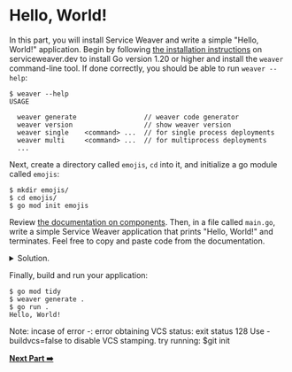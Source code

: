 # Hello, World!

In this part, you will install Service Weaver and write a simple "Hello, World!"
application. Begin by following [the installation instructions][installation] on
serviceweaver.dev to install Go version 1.20 or higher and install the `weaver`
command-line tool. If done correctly, you should be able to run `weaver --help`:

```
$ weaver --help
USAGE

  weaver generate                 // weaver code generator
  weaver version                  // show weaver version
  weaver single    <command> ...  // for single process deployments
  weaver multi     <command> ...  // for multiprocess deployments
  ...
```

Next, create a directory called `emojis`, `cd` into it, and initialize a go
module called `emojis`:

```
$ mkdir emojis/
$ cd emojis/
$ go mod init emojis
```

Review [the documentation on components][components]. Then, in a file called
`main.go`, write a simple Service Weaver application that prints "Hello, World!"
and terminates. Feel free to copy and paste code from the documentation.

<details>
<summary>Solution.</summary>

https://github.com/ServiceWeaver/workshops/blob/5b26ed2f334b061315b49320cf9ee04fc0e009e3/01/main.go#L15-L39
</details>

Finally, build and run your application:

```
$ go mod tidy
$ weaver generate .
$ go run .
Hello, World!
```

Note: incase of error 
-: error obtaining VCS status: exit status 128
        Use -buildvcs=false to disable VCS stamping. 
try running: $git init

[**Next Part :arrow_right:**](../02)

[installation]: https://serviceweaver.dev/docs.html#installation
[components]: https://serviceweaver.dev/docs.html#step-by-step-tutorial-components
[weaver_Run]: https://pkg.go.dev/github.com/ServiceWeaver/weaver#Run
